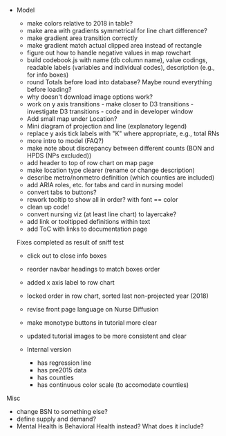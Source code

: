 -  Model
    - make colors relative to 2018 in table?
    - make area with gradients symmetrical for line chart difference?
    - make gradient area transition correctly
    - make gradient match actual clipped area instead of rectangle
    - figure out how to handle negative values in map rowchart
    - build codebook.js with name (db column name), value codings, readable labels (variables and individual codes), description (e.g., for info boxes)
    - round Totals before load into database? Maybe round everything before loading?
    - why doesn't download image options work?
    - work on y axis transitions - make closer to D3 transitions - investigate D3 transitions - code and in developer window
    - Add small map under Location?
    - Mini diagram of projection and line (explanatory legend)
    - replace y axis tick labels with "K" where appropriate, e.g., total RNs
    - more intro to model (FAQ?)
    - make note about discrepancy between different counts (BON and HPDS (NPs excluded))
    - add header to top of row chart on map page
    - make location type clearer (rename or change description)
    - describe metro/nonmetro definition (which counties are included)  
    - add ARIA roles, etc. for tabs and card in nursing model
    - convert tabs to buttons?
    - rework tooltip to show all in order? with font == color
    - clean up code!
    - convert nursing viz (at least line chart) to layercake? 
    - add link or tooltipped definitions within text
    - add ToC with links to documentation page

    Fixes completed as result of sniff test
    - click out to close info boxes
    - reorder navbar headings to match boxes order
    - added x axis label to row chart
    - locked order in row chart, sorted last non-projected year (2018)
    - revise front page language on Nurse Diffusion
    - make monotype buttons in tutorial more clear
    - updated tutorial images to be more consistent and clear

    - Internal version
        - has regression line
        - has pre2015 data
        - has counties
        - has continuous color scale (to accomodate counties)



Misc
- change BSN to something else?
- define supply and demand?
- Mental Health is Behavioral Health instead? What does it include?